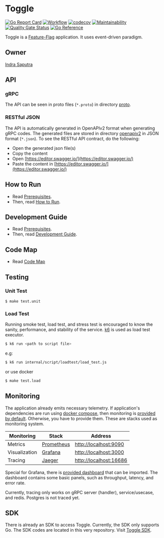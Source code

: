 # Toggle

[![Go Report Card](https://goreportcard.com/badge/github.com/indrasaputra/toggle)](https://goreportcard.com/report/github.com/indrasaputra/toggle)
[![Workflow](https://github.com/indrasaputra/toggle/workflows/Test/badge.svg)](https://github.com/indrasaputra/toggle/actions)
[![codecov](https://codecov.io/gh/indrasaputra/toggle/branch/main/graph/badge.svg?token=TF36qAeLI0)](https://codecov.io/gh/indrasaputra/toggle)
[![Maintainability](https://api.codeclimate.com/v1/badges/019a5e0793400e5e90ba/maintainability)](https://codeclimate.com/github/indrasaputra/toggle/maintainability)
[![Quality Gate Status](https://sonarcloud.io/api/project_badges/measure?project=indrasaputra_toggle&metric=alert_status)](https://sonarcloud.io/dashboard?id=indrasaputra_toggle)
[![Go Reference](https://pkg.go.dev/badge/github.com/indrasaputra/toggle.svg)](https://pkg.go.dev/github.com/indrasaputra/toggle)

Toggle is a [Feature-Flag](https://martinfowler.com/articles/feature-toggles.html) application. It uses event-driven paradigm.

## Owner

[Indra Saputra](https://github.com/indrasaputra)

## API

### gRPC

The API can be seen in proto files (`*.proto`) in directory [proto](/proto).

### RESTful JSON

The API is automatically generated in OpenAPIv2 format when generating gRPC codes.
The generated files are stored in directory [openapiv2](/openapiv2) in JSON format (`*.json`).
To see the RESTful API contract, do the following:
- Open the generated json file(s)
- Copy the content
- Open [https://editor.swagger.io/](https://editor.swagger.io/)
- Paste the content in [https://editor.swagger.io/](https://editor.swagger.io/)

## How to Run

- Read [Prerequisites](doc/PREREQUISITES.md).
- Then, read [How to Run](doc/HOW_TO_RUN.md).

## Development Guide

- Read [Prerequisites](doc/PREREQUISITES.md).
- Then, read [Development Guide](doc/DEVELOPMENT_GUIDE.md).

## Code Map

- Read [Code Map](doc/CODE_MAP.md)

## Testing

### Unit Test

```
$ make test.unit
```

### Load Test

Running smoke test, load test, and stress test is encouraged to know the sanity, performance, and stability of the service.
[k6](https://k6.io/docs/) is used as load test executor.

```sh
$ k6 run <path to script file>
```

e.g:

```sh
$ k6 run internal/script/loadtest/load_test.js
```

or use docker

```sh
$ make test.load
```

## Monitoring

The application already emits necessary telemetry. If application's dependencies are run using [docker compose](doc/HOW_TO_RUN.md#docker), then monitoring is [provided by default](docker-compose.yaml). Otherwise, you have to provide them.
These are stacks used as monitoring system.

| Monitoring       | Stack                                      | Address                                           |
| ---              | ---                                        | ---                                               |
| Metrics          | [Prometheus](https://prometheus.io/)       | [http://localhost:9090](http://localhost:9090)    |
| Visualization    | [Grafana](https://grafana.com/)            | [http://localhost:3000](http://localhost:3000)    |
| Tracing          | [Jaeger](https://www.jaegertracing.io/)    | [http://localhost:16686](http://localhost:16686)  |

Special for Grafana, there is [provided dashboard](infrastructure/grafana.dashboard.json) that can be imported. The dashboard contains some basic panels, such as throughput, latency, and error rate.

Currently, tracing only works on gRPC server (handler), service/usecase, and redis. Postgres is not traced yet.

## SDK

There is already an SDK to access Toggle. Currently, the SDK only supports Go. The SDK codes are located in this very repository. Visit [Toggle SDK](pkg/sdk/toggle/client.go).

